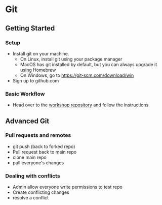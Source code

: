 # Git

## Getting Started

### Setup
* Install git on your machine. 
    * On Linux, install git using your package manager
    * MacOS has git installed by default, but you can always upgrade it using Homebrew
    * On Windows, go to https://git-scm.com/download/win
* Sign up to github.com

### Basic Workflow
* Head over to the [workshop repository](https://github.com/abersailbot/git-workshop) and follow the instructions

## Advanced Git

### Pull requests and remotes
* git push (back to forked repo)
* Pull request back to main repo
* clone main repo
* pull everyone's changes

### Dealing with conflicts
* Admin allow everyone write permissions to test repo
* Create conflicting changes
* resolve a conflict

